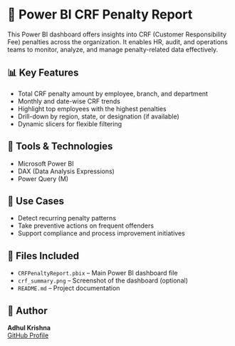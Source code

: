 # 💼 Power BI CRF Penalty Report

This Power BI dashboard offers insights into CRF (Customer Responsibility Fee) penalties across the organization. It enables HR, audit, and operations teams to monitor, analyze, and manage penalty-related data effectively.

## 📊 Key Features

- Total CRF penalty amount by employee, branch, and department
- Monthly and date-wise CRF trends
- Highlight top employees with the highest penalties
- Drill-down by region, state, or designation (if available)
- Dynamic slicers for flexible filtering

## 🧰 Tools & Technologies

- Microsoft Power BI
- DAX (Data Analysis Expressions)
- Power Query (M)

## 🎯 Use Cases

- Detect recurring penalty patterns
- Take preventive actions on frequent offenders
- Support compliance and process improvement initiatives

## 📁 Files Included

- `CRFPenaltyReport.pbix` – Main Power BI dashboard file
- `crf_summary.png` – Screenshot of the dashboard (optional)
- `README.md` – Project documentation

## 👤 Author

**Adhul Krishna**  
[GitHub Profile](https://github.com/adhulkrishna)

